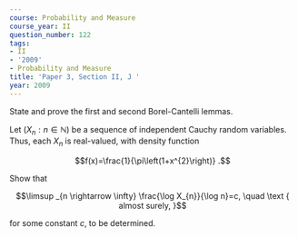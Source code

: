 ```yaml
---
course: Probability and Measure
course_year: II
question_number: 122
tags:
- II
- '2009'
- Probability and Measure
title: 'Paper 3, Section II, J '
year: 2009
---
```




State and prove the first and second Borel-Cantelli lemmas.

Let $\left(X_{n}: n \in \mathbb{N}\right)$ be a sequence of independent Cauchy random variables. Thus, each $X_{n}$ is real-valued, with density function

$$f(x)=\frac{1}{\pi\left(1+x^{2}\right)} .$$

Show that

$$\limsup _{n \rightarrow \infty} \frac{\log X_{n}}{\log n}=c, \quad \text { almost surely, }$$

for some constant $c$, to be determined.